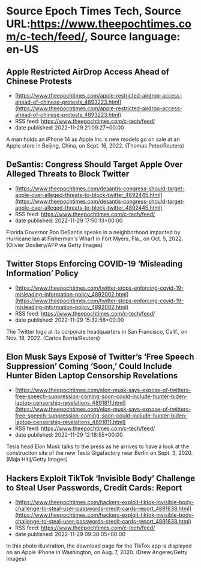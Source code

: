 # Source Epoch Times Tech, Source URL:https://www.theepochtimes.com/c-tech/feed/, Source language: en-US

## Apple Restricted AirDrop Access Ahead of Chinese Protests
 - [https://www.theepochtimes.com/apple-restricted-airdrop-access-ahead-of-chinese-protests_4893223.html](https://www.theepochtimes.com/apple-restricted-airdrop-access-ahead-of-chinese-protests_4893223.html)
 - RSS feed: https://www.theepochtimes.com/c-tech/feed/
 - date published: 2022-11-29 21:09:27+00:00

A man holds an iPhone 14 as Apple Inc.'s new models go on sale at an Apple store in Beijing, China, on Sept. 16, 2022. (Thomas Peter/Reuters)

## DeSantis: Congress Should Target Apple Over Alleged Threats to Block Twitter
 - [https://www.theepochtimes.com/desantis-congress-should-target-apple-over-alleged-threats-to-block-twitter_4892445.html](https://www.theepochtimes.com/desantis-congress-should-target-apple-over-alleged-threats-to-block-twitter_4892445.html)
 - RSS feed: https://www.theepochtimes.com/c-tech/feed/
 - date published: 2022-11-29 17:50:13+00:00

Florida Governor Ron DeSantis speaks in a neighborhood impacted by Hurricane Ian at Fisherman's Wharf in Fort Myers, Fla., on Oct. 5, 2022. (Olivier Douliery/AFP via Getty Images)

## Twitter Stops Enforcing COVID-19 ‘Misleading Information’ Policy
 - [https://www.theepochtimes.com/twitter-stops-enforcing-covid-19-misleading-information-policy_4892002.html](https://www.theepochtimes.com/twitter-stops-enforcing-covid-19-misleading-information-policy_4892002.html)
 - RSS feed: https://www.theepochtimes.com/c-tech/feed/
 - date published: 2022-11-29 15:32:58+00:00

The Twitter logo at its corporate headquarters in San Francisco, Calif., on Nov. 18, 2022. (Carlos Barria/Reuters)

## Elon Musk Says Exposé of Twitter’s ‘Free Speech Suppression’ Coming ‘Soon,’ Could Include Hunter Biden Laptop Censorship Revelations
 - [https://www.theepochtimes.com/elon-musk-says-expose-of-twitters-free-speech-suppression-coming-soon-could-include-hunter-biden-laptop-censorship-revelations_4891811.html](https://www.theepochtimes.com/elon-musk-says-expose-of-twitters-free-speech-suppression-coming-soon-could-include-hunter-biden-laptop-censorship-revelations_4891811.html)
 - RSS feed: https://www.theepochtimes.com/c-tech/feed/
 - date published: 2022-11-29 12:18:55+00:00

Tesla head Elon Musk talks to the press as he arrives to have a look at the construction site of the new Tesla Gigafactory near Berlin on Sept. 3, 2020. (Maja Hitij/Getty Images)

## Hackers Exploit TikTok ‘Invisible Body’ Challenge to Steal User Passwords, Credit Cards: Report
 - [https://www.theepochtimes.com/hackers-exploit-tiktok-invisible-body-challenge-to-steal-user-passwords-credit-cards-report_4891638.html](https://www.theepochtimes.com/hackers-exploit-tiktok-invisible-body-challenge-to-steal-user-passwords-credit-cards-report_4891638.html)
 - RSS feed: https://www.theepochtimes.com/c-tech/feed/
 - date published: 2022-11-29 09:38:05+00:00

In this photo illustration, the download page for the TikTok app is displayed on an Apple iPhone in Washington, on Aug. 7, 2020. (Drew Angerer/Getty Images)

